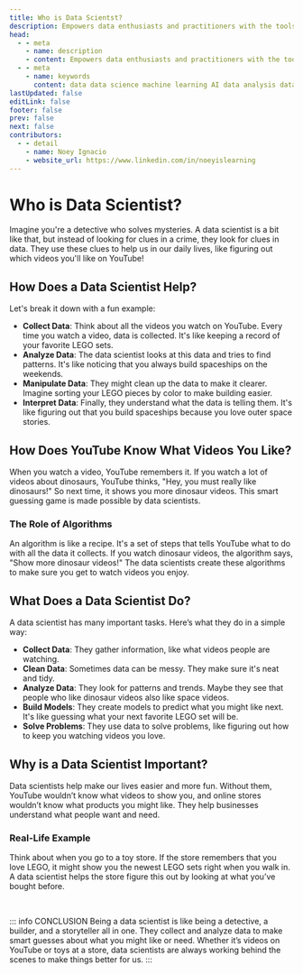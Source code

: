 ```yaml
---
title: Who is Data Scientst?
description: Empowers data enthusiasts and practitioners with the tools and knowledge to unlock the potential of data.
head:
  - - meta
    - name: description
    - content: Empowers data enthusiasts and practitioners with the tools and knowledge to unlock the potential of data.
  - - meta
    - name: keywords
      content: data data science machine learning AI data analysis data-driven data enthusiasts data practitioners
lastUpdated: false
editLink: false
footer: false
prev: false
next: false
contributors:
  - - detail
    - name: Noey Ignacio
    - website_url: https://www.linkedin.com/in/noeyislearning
---
```


# Who is Data Scientist?

Imagine you're a detective who solves mysteries. A data scientist is a bit like that, but instead of looking for clues in a crime, they look for clues in data. They use these clues to help us in our daily lives, like figuring out which videos you'll like on YouTube!

## How Does a Data Scientist Help?

Let's break it down with a fun example:

- **Collect Data**: Think about all the videos you watch on YouTube. Every time you watch a video, data is collected. It's like keeping a record of your favorite LEGO sets.
- **Analyze Data**: The data scientist looks at this data and tries to find patterns. It's like noticing that you always build spaceships on the weekends.
- **Manipulate Data**: They might clean up the data to make it clearer. Imagine sorting your LEGO pieces by color to make building easier.
- **Interpret Data**: Finally, they understand what the data is telling them. It's like figuring out that you build spaceships because you love outer space stories.

## How Does YouTube Know What Videos You Like?

When you watch a video, YouTube remembers it. If you watch a lot of videos about dinosaurs, YouTube thinks, "Hey, you must really like dinosaurs!" So next time, it shows you more dinosaur videos. This smart guessing game is made possible by data scientists.

### The Role of Algorithms

An algorithm is like a recipe. It's a set of steps that tells YouTube what to do with all the data it collects. If you watch dinosaur videos, the algorithm says, "Show more dinosaur videos!" The data scientists create these algorithms to make sure you get to watch videos you enjoy.

## What Does a Data Scientist Do?

A data scientist has many important tasks. Here’s what they do in a simple way:

- **Collect Data**: They gather information, like what videos people are watching.
- **Clean Data**: Sometimes data can be messy. They make sure it's neat and tidy.
- **Analyze Data**: They look for patterns and trends. Maybe they see that people who like dinosaur videos also like space videos.
- **Build Models**: They create models to predict what you might like next. It's like guessing what your next favorite LEGO set will be.
- **Solve Problems**: They use data to solve problems, like figuring out how to keep you watching videos you love.

## Why is a Data Scientist Important?

Data scientists help make our lives easier and more fun. Without them, YouTube wouldn’t know what videos to show you, and online stores wouldn’t know what products you might like. They help businesses understand what people want and need.

### Real-Life Example

Think about when you go to a toy store. If the store remembers that you love LEGO, it might show you the newest LEGO sets right when you walk in. A data scientist helps the store figure this out by looking at what you’ve bought before.

<br />

::: info CONCLUSION
Being a data scientist is like being a detective, a builder, and a storyteller all in one. They collect and analyze data to make smart guesses about what you might like or need. Whether it’s videos on YouTube or toys at a store, data scientists are always working behind the scenes to make things better for us.
:::
